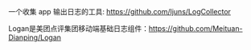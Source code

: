 一个收集 app 输出日志的工具: https://github.com/ljuns/LogCollector

Logan是美团点评集团移动端基础日志组件：https://github.com/Meituan-Dianping/Logan